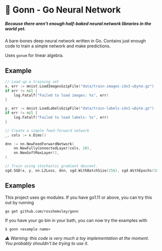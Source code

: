 # 🧠 Gonn - Go Neural Network

##### Because there aren't enough half-baked neural network libraries in the world yet.

A bare-bones deep neural network written in Go.
Contains just enough code to train a simple network and make predictions.

Uses `gonum` for linear algebra.

## Example

```go
// Load up a training set
x, err := mnist.LoadImagesGzipFile("data/train-images-idx3-ubyte.gz")
if err != nil {
    log.Fatalf("Failed to load images: %s", err)
}

y, err := mnist.LoadLabelsGzipFile("data/train-labels-idx1-ubyte.gz")
if err != nil {
    log.Fatalf("Failed to load labels: %s", err)
}

// Create a simple feed-forward network
_, cols := x.Dims()

dnn := nn.NewFeedForwardNetwork(
    nn.NewFullyConnectedLayer(cols, 10),
    nn.NewSoftMaxLayer(),
)

// Train using stochastic gradient descent.
sgd.SGD(x, y, nn.L2Loss, dnn, sgd.WithBatchSize(256), sgd.WithEpochs(10))
```

## Examples

This project uses go modules. If you have go1.11 or above, you can try this out by running

```
go get github.com/rosshemsley/gonn
```

If you have your go bin in your bath, you can now try the examples with 

```
$ gonn <example name>
```

_⚠️ Warning: this code is very much a toy implementation at the moment. You probably shouldn't be trying to use it_.
